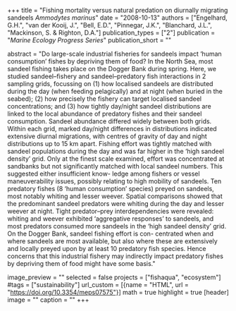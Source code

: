 +++
title = "Fishing mortality versus natural predation on diurnally migrating sandeels _Ammodytes marinus_"
date = "2008-10-13"
authors = ["Engelhard, G.H.", "van der Kooij, J.", "Bell, E.D.", "Pinnegar, J.K.", "Blanchard, J.L.", "Mackinson, S. & Righton, D.A."]
publication_types = ["2"]
publication = "_Marine Ecology Progress Series_"
publication_short = ""

abstract = "Do large-scale industrial fisheries for sandeels impact ‘human consumption’ fishes by depriving them of food? In the North Sea, most sandeel fishing takes place on the Dogger Bank during spring. Here, we studied sandeel–fishery and sandeel–predatory fish interactions in 2 sampling grids, focussing on (1) how localised sandeels are distributed during the day (when feeding pelagically) and at night (when buried in the seabed); (2) how precisely the fishery can target localised sandeel concentrations; and (3) how tightly day/night sandeel distributions are linked to the local abundance of predatory fishes and their sandeel consumption. Sandeel abundance differed widely between both grids. Within each grid, marked day/night differences in distributions indicated extensive diurnal migrations, with centres of gravity of day and night distributions up to 15 km apart. Fishing effort was tightly matched with sandeel populations during the day and was far higher in the ‘high sandeel density’ grid. Only at the finest scale examined, effort was concentrated at sandbanks but not significantly matched with local sandeel numbers. This suggested either insufficient know- ledge among fishers or vessel maneuverability issues, possibly relating to high mobility of sandeels. Ten predatory fishes (8 ‘human consumption’ species) preyed on sandeels, most notably whiting and lesser weever. Spatial comparisons showed that the predominant sandeel predators were whiting during the day and lesser weever at night. Tight predator–prey interdependencies were revealed: whiting and weever exhibited ‘aggregative responses’ to sandeels, and most predators consumed more sandeels in the ‘high sandeel density’ grid. On the Dogger Bank, sandeel fishing effort is con- centrated when and where sandeels are most available, but also where these are extensively and locally preyed upon by at least 10 predatory fish species. Hence concerns that this industrial fishery may indirectly impact predatory fishes by depriving them of food might have some basis."

image_preview = ""
selected = false
projects = ["fishaqua", "ecosystem"]
#tags = ["sustainability"]
url_custom = [{name = "HTML", url = "https://doi.org/10.3354/meps07575"}]
math = true
highlight = true
[header]
image = ""
caption = ""
+++


